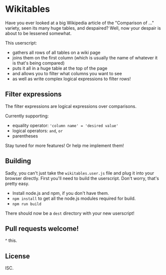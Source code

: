 # Wikitables

Have you ever looked at a big Wikipedia article of the "Comparison of ..." variety, seen its many huge tables, and despaired? Well, now your despair is about to be lessened somewhat.

This userscript:
- gathers all rows of all tables on a wiki page
- joins them on the first column (which is usually the name of whatever it is that's being compared)
- puts it all in a huge table at the top of the page
- and allows you to filter what columns you want to see
- as well as write complex logical expressions to filter rows!

## Filter expressions

The filter expressions are logical expressions over comparisons.

Currently supporting:
- equality operator: `'column name' = 'desired value'`
- logical operators: `and`, `or`
- parentheses

Stay tuned for more features! Or help me implement them!

## Building

Sadly, you can't just take the `wikitables.user.js` file and plug it into your browser directly. First you'll need to build the userscript. Don't worry, that's pretty easy.

- Install node.js and npm, if you don't have them.
- `npm install` to get all the node.js modules required for build.
- `npm run build`

There should now be a `dest` directory with your new userscript!

## Pull requests welcome!

^ this.

## License

ISC.
